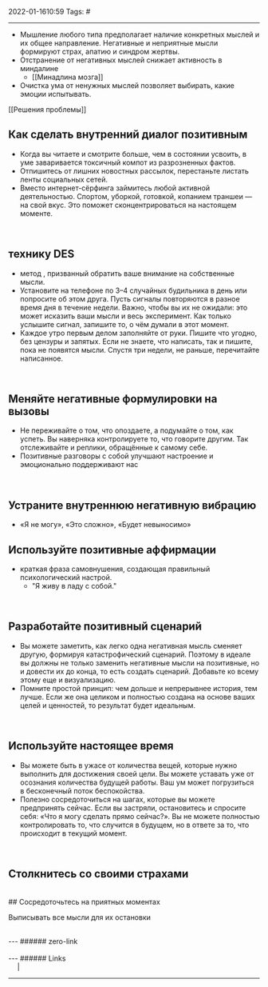 2022-01-1610:59
Tags: #

---
- Мышление любого типа предполагает наличие конкретных мыслей и их общее направление. Негативные и неприятные мысли формируют страх, апатию и синдром жертвы. 
- Отстранение от негативных мыслей снижает активность в миндалине
	- [[Минадлина мозга]]
- Очистка ума от ненужных мыслей позволяет выбирать, какие эмоции испытывать.

[[Решения проблемы]]

## Как сделать внутренний диалог позитивным
- Когда вы читаете и смотрите больше, чем в состоянии усвоить, в уме заваривается токсичный компот из разрозненных фактов.
- Отпишитесь от лишних новостных рассылок, перестаньте листать ленты социальных сетей.
- Вместо интернет-сёрфинга займитесь любой активной деятельностью. Спортом, уборкой, готовкой, копанием траншеи — на свой вкус. Это поможет сконцентрироваться на настоящем моменте. 
</br>

## технику DES
- метод , призванный обратить ваше внимание на собственные мысли.
- Установите на телефоне по 3–4 случайных будильника в день или попросите об этом друга. Пусть сигналы повторяются в разное время дня в течение недели. Важно, чтобы вы их не ожидали: это может исказить ваши мысли и весь эксперимент. Как только услышите сигнал, запишите то, о чём думали в этот момент.
- Каждое утро первым делом заполняйте от руки. Пишите что угодно, без цензуры и запятых. Если не знаете, что написать, так и пишите, пока не появятся мысли. Спустя три недели, не раньше, перечитайте написанное.
</br>

## Меняйте негативные формулировки на вызовы
- Не переживайте о том, что опоздаете, а подумайте о том, как успеть. Вы наверняка контролируете то, что говорите другим. Так отслеживайте и реплики, обращённые к самому себе.
- Позитивные разговоры с собой улучшают настроение и эмоционально поддерживают нас
</br>

## Устраните внутреннюю негативную вибрацию
- «Я не могу», «Это сложно», «Будет невыносимо»

## Используйте позитивные аффирмации
- краткая фраза самовнушения, создающая правильный психологический настрой.
	- "Я живу в ладу с собой."
</br>

## Разработайте позитивный сценарий
- Вы можете заметить, как легко одна негативная мысль сменяет другую, формируя катастрофический сценарий. Поэтому в идеале вы должны не только заменить негативные мысли на позитивные, но и довести их до конца, то есть создать сценарий. Добавьте ко всему этому еще и визуализацию.
- Помните простой принцип: чем дольше и непрерывнее история, тем лучше. Если же она целиком и полностью создана на основе ваших целей и ценностей, то результат будет идеальным.
</br>

## Используйте настоящее время
- Вы можете быть в ужасе от количества вещей, которые нужно выполнить для достижения своей цели. Вы можете уставать уже от осознания количества будущей работы. Ваш ум может погрузиться в бесконечный поток беспокойства.
- Полезно сосредоточиться на шагах, которые вы можете предпринять сейчас. Если вы застряли, остановитесь и спросите себя: «Что я могу сделать прямо сейчас?». Вы не можете полностью контролировать то, что случится в будущем, но в ответе за то, что происходит в текущий момент.
</br>

## Столкнитесь со своими страхами
</br>
## Сосредоточьтесь на приятных моментах


Выписывать все мысли для их остановки

</br>
---
###### zero-link </br>

</br>
---
###### Links </br>
 &emsp; | &emsp; 


---